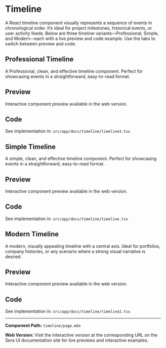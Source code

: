 # Timeline 
A React timeline component visually represents a sequence of events in chronological order. It’s ideal for project milestones, historical events, or user activity feeds. Below are three timeline variants—Professional, Simple, and Modern—each with a live preview and code example. Use the tabs to switch between preview and code.

## Professional Timeline 
A Professional, clean, and effective timeline component. Perfect for showcasing events in a straightforward, easy-to-read format.

## Preview

Interactive component preview available in the web version.

## Code

See implementation in: `src/app/docs/timeline/timeline3.tsx`

## Simple Timeline
A simple, clean, and effective timeline component. Perfect for showcasing events in a straightforward, easy-to-read format.

## Preview

Interactive component preview available in the web version.

## Code

See implementation in: `src/app/docs/timeline/timeline.tsx`

## Modern Timeline
A modern, visually appealing timeline with a central axis. Ideal for portfolios, company histories, or any scenario where a strong visual narrative is desired.

## Preview

Interactive component preview available in the web version.

## Code

See implementation in: `src/app/docs/timeline/timeline2.tsx`

---

**Component Path:** `timeline/page.mdx`

**Web Version:** Visit the interactive version at the corresponding URL on the Sera UI documentation site for live previews and interactive examples.
